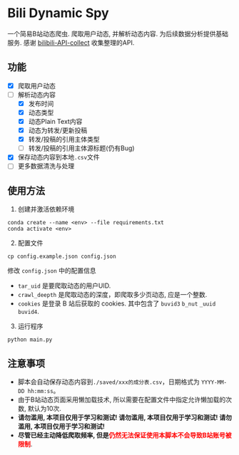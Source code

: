 # Bili Dynamic Spy
一个简易B站动态爬虫.
爬取用户动态, 并解析动态内容. 为后续数据分析提供基础服务.
感谢 [bilibili-API-collect](https://github.com/SocialSisterYi/bilibili-API-collect) 收集整理的API.

## 功能
- [x] 爬取用户动态
- [ ] 解析动态内容
    - [x] 发布时间
    - [x] 动态类型
    - [x] 动态Plain Text内容
    - [x] 动态为转发/更新投稿
    - [x] 转发/投稿的引用主体类型
    - [ ] 转发/投稿的引用主体源标题(仍有Bug)
- [x] 保存动态内容到本地`.csv`文件
- [ ] 更多数据清洗与处理

## 使用方法
1. 创建并激活依赖环境
```
conda create --name <env> --file requirements.txt
conda activate <env>
```

2. 配置文件
```
cp config.example.json config.json
```
修改 `config.json` 中的配置信息
- `tar_uid` 是要爬取动态的用户UID.
- `crawl_deepth` 是爬取动态的深度，即爬取多少页动态, 应是一个整数.
- `cookies` 是登录 B 站后获取的 cookies. 其中包含了 `buvid3` `b_nut` `_uuid` `buvid4`.

3. 运行程序
```
python main.py
```

## 注意事项
- 脚本会自动保存动态内容到`./saved/xxx的成分表.csv`，日期格式为 `YYYY-MM-DD hh:mm:ss`。
- 由于B站动态页面采用懒加载技术, 所以需要在配置文件中指定允许懒加载的次数, 默认为10次.
- **请勿滥用, 本项目仅用于学习和测试! 请勿滥用, 本项目仅用于学习和测试! 请勿滥用, 本项目仅用于学习和测试!**
- **尽管已经主动降低爬取频率, 但是**<span style="color: red; font-weight: bold;">仍然无法保证使用本脚本不会导致B站账号被限制</span>.